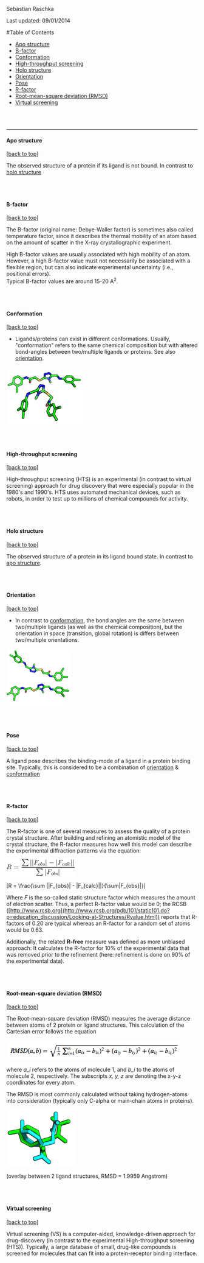 Sebastian Raschka

Last updated: 09/01/2014

<a class="mk-toclify" id="table-of-contents"></a>

#Table of Contents
- [Apo structure](#apo-structure)
- [B-factor](#b-factor)
- [Conformation](#conformation)
- [High-throughput screening](#high-throughput-screening)
- [Holo structure](#holo-structure)
- [Orientation](#orientation)
- [Pose](#pose)
- [R-factor](#r-factor)
- [Root-mean-square deviation (RMSD)](#root-mean-square-deviation-rmsd)
- [Virtual screening](#virtual-screening)





<br>
<br>
<hr>


<a class="mk-toclify" id="apo-structure"></a>
#### Apo structure 

[[back to top](#table-of-contents)]

The observed structure of a protein if its ligand is not bound. In contrast to [holo structure](#holo-structure)

<br>
<br>


<a class="mk-toclify" id="b-factor"></a>
#### B-factor 

[[back to top](#table-of-contents)]

The B-factor (original name: Debye-Waller factor) is sometimes also called temperature factor, since it describes the thermal mobility of an atom based on the amount of scatter in the X-ray crystallographic experiment.

High B-factor values are usually associated with high mobility of an atom. However, a high B-factor value must not necessarily be associated with a flexible region, but can also indicate experimental uncertainty (i.e., positional errors).  
Typical B-factor values are around 15-20 A<sup>2</sup>.


<br>
<br>


<a class="mk-toclify" id="conformation"></a>
#### Conformation   
[[back to top](#table-of-contents)]

- Ligands/proteins can exist in different conformations. Usually, "conformation" refers to the same chemical composition but with altered bond-angles between two/multiple ligands or proteins. See also [orientation](#orientation).

![ligand conformation](./images/ligand_conformation.png)

<br>
<br>

<a class="mk-toclify" id="high-throughput-screening"></a>
#### High-throughput screening   

[[back to top](#table-of-contents)]  

High-throughput screening (HTS) is an experimental (in contrast to virtual screening) approach for drug discovery that were especially popular in the 1980's and 1990's. HTS uses automated mechanical devices, such as robots, in order to test up to millions of chemical compounds for activity.

<br>
<br>

<a class="mk-toclify" id="holo-structure"></a>
#### Holo structure    

[[back to top](#table-of-contents)]

The observed structure of a protein in its ligand bound state. In contrast to [apo structure](#apo-structure).

<br>
<br>

<a class="mk-toclify" id="orientation"></a>
#### Orientation

[[back to top](#table-of-contents)]

- In contrast to [conformation](#conformation), the bond angles are the same between two/multiple ligands (as well as the chemical composition), but the orientation in space (transition, global rotation) is differs between two/multiple orientations.

![ligand orientation](./images/ligand_orientation.png)

<br>
<br>

<a class="mk-toclify" id="pose"></a>
#### Pose  

[[back to top](#table-of-contents)]

A ligand pose describes the binding-mode of a ligand in a protein binding site. Typically, this is considered to be a combination of [orientation](#orientation) & [conformation](#conformation)

<br>
<br>

<a class="mk-toclify" id="r-factor"></a>
#### R-factor

[[back to top](#table-of-contents)]

The R-factor is one of several measures to assess the quality of a protein crystal structure. After building and refining an atomistic model of the crystal structure, the R-factor measures how well this model can describe the experimental diffraction patterns via the equation:

![](./images/r_factor.gif)

[R = \frac{\sum ||F_{obs}| - |F_{calc}||}{\sum|F_{obs}|}]

Where *F* is the so-called static structure factor which measures the amount of electron scatter.
Thus, a perfect R-factor value would be 0; the RCSB ([http://www.rcsb.org](http://www.rcsb.org/pdb/101/static101.do?p=education_discussion/Looking-at-Structures/Rvalue.html)) reports that R-factors of 0.20 are typical whereas an R-factor for a random set of atoms would be 0.63.

Additionally, the related **R-free** measure was defined as more unbiased approach: It calculates the R-factor for 10% of the experimental data that was removed prior to the refinement (here: refinement is done on 90% of the experimental data).



<br>
<br>

<a class="mk-toclify" id="root-mean-square-deviation-rmsd"></a>
#### Root-mean-square deviation (RMSD) 

[[back to top](#table-of-contents)]

The Root-mean-square deviation (RMSD) measures the average distance between atoms of 2 protein or ligand structures. This calculation of the Cartesian error follows the equation

![rmsd equation](./images/rmsd_equation.png)

where *a_i* refers to the atoms of molecule 1, and *b_i* to the atoms of molecule 2, respectively. The subscripts *x, y, z* are denoting the x-y-z coordinates for every atom.

The RMSD is most commonly calculated without taking hydrogen-atoms into consideration (typically only C-alpha or main-chain atoms in proteins).

![Ligand overlay](./images/ligand_overlay_rmsd.png)

(overlay between 2 ligand structures, RMSD = 1.9959 Angstrom)

<br>
<br>

<a class="mk-toclify" id="virtual-screening"></a>
#### Virtual screening

[[back to top](#table-of-contents)]

Virtual screening (VS) is a computer-aided, knowledge-driven approach for drug-discovery (in contrast to the experimental High-throughput screening (HTS)). Typically, a large database of small, drug-like compounds is screened for molecules that can fit into a protein-receptor binding interface.
